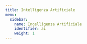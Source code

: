 ```yaml
---
title: Intelligenza Artificiale
menu:
  sidebar:
    name: Ingelligenza Artificiale
    identifier: ai
    weight: 1
---
```

